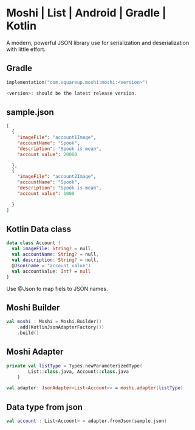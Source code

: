 # Moshi | List | Android | Gradle | Kotlin
A modern, powerful JSON library use for serialization and deserialization with little effort.

## Gradle
```kotlin
implementation("com.squareup.moshi:moshi:<version>")

<version>: should be the latest release version.
```

## sample.json
```json
[ 
  {
    "imageFile": "account1Image",
    "accountName": "Spook",
    "description": "Spook is mean",
    "account value": 20000

  },
  {
    "imageFile": "account2Image",
    "accountName": "Spook",
    "description": "Spook is mean",
    "account value": 1000

  }
]
```

## Kotlin Data class
```kotlin
data class Account (
  val imageFile: String? = null,
  val accountName: String? = null,
  val description: String? = null,
  @Json(name = "account value")
  val accountValue: Int? = null
)
```

Use @Json to map fiels to JSON names.

## Moshi Builder
```kotlin
val moshi : Moshi = Moshi.Builder()
    .add(KotlinJsonAdapterFactory())
    .build()
```

## Moshi Adapter 
```kotlin
private val listType = Types.newParameterizedType(
        List::class.java, Account::class.java
    )

val adapter: JsonAdapter<List<Account>> = moshi.adapter(listType)
```

## Data type from json
```kotlin
val account : List<Account> = adapter.fromJson(sample.json)
```

